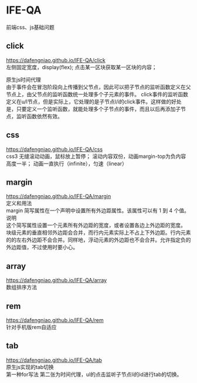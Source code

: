 # IFE-QA
前端css、js基础问题

## click
https://dafengniao.github.io/IFE-QA/click<br/>
左侧固定宽度，display(flex);
点击某一区块获取某一区块的内容；

原生js时间代理<br/>
由于事件会在冒泡阶段向上传播到父节点，因此可以把子节点的监听函数定义在父节点上，由父节点的监听函数统一处理多个子元素的事件。
click事件的监听函数定义在u/l节点，但是实际上，它处理的是子节点l/i的click事件。这样做的好处是，只要定义一个监听函数，就能处理多个子节点的事件，而且以后再添加子节点，监听函数依然有效。

## css
https://dafengniao.github.io/IFE-QA/css<br/>
css3 无缝滚动动画，鼠标放上暂停；
滚动内容双份，动画margin-top为负内容高度一半；
动画一直执行（infinite），匀速（linear）

## margin
https://dafengniao.github.io/IFE-QA/margin<br/>
定义和用法<br/>
margin 简写属性在一个声明中设置所有外边距属性。该属性可以有 1 到 4 个值。
说明<br/>
这个简写属性设置一个元素所有外边距的宽度，或者设置各边上外边距的宽度。
块级元素的垂直相邻外边距会合并，而行内元素实际上不占上下外边距。行内元素的的左右外边距不会合并。同样地，浮动元素的外边距也不会合并。允许指定负的外边距值，不过使用时要小心。

## array
https://dafengniao.github.io/IFE-QA/array<br/>
数组排序方法

## rem
https://dafengniao.github.io/IFE-QA/rem<br/>
针对手机版rem自适应

## tab
https://dafengniao.github.io/IFE-QA/tab<br/>
原生js实现的tab切换<br/>
第一种for写法
第二张为时间代理，ul的点击监听子节点li的id进行tab的切换。